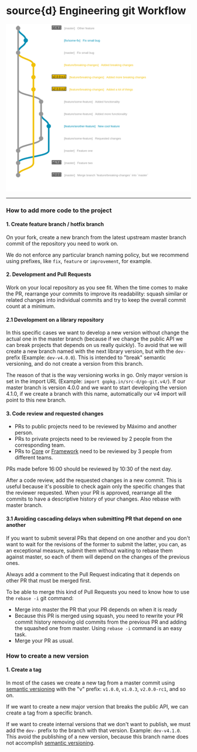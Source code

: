 # source{d} Engineering git Workflow

![Image](/dev-team/git-flow-app.png?raw=true)

----------

### How to add more code to the project

#### 1. Create feature branch / hotfix branch
On your fork, create a new branch from the latest upstream master branch
commit of the repository you need to work on.

We do not enforce any particular branch naming policy, but we recommend using prefixes, like `fix`, `feature` or `improvement`, for example.

#### 2. Development and Pull Requests
Work on your local repository as you see fit. When the time comes to make the PR, rearrange your commits to improve its readability: squash similar or related changes into individual commits and try to keep the overall commit count at a minimum.

#### 2.1 Development on a library repository
In this specific cases we want to develop a new version without change the actual one in the master branch (because if we change the public API we can break projects that depends on us really quickly). To avoid that we will create a new branch named with the next library version, but with the `dev-` prefix (Example: `dev-v4.0.0`). This is intended to "break" semantic versioning, and do not create a version from this branch.

The reason of that is the way versioning works in go. Only mayor version is set in the import URL (Example: `import gopkg.in/src-d/go-git.v4/`). If our master branch is version 4.0.0 and we want to start developing the version 4.1.0, if we create a branch with this name, automatically our v4 import will point to this new branch.

#### 3. Code review and requested changes

- PRs to public projects need to be reviewed by Máximo and another person.
- PRs to private projects need to be reviewed by 2 people from the corresponding team.
- PRs to [Core](https://github.com/src-d/core) or [Framework](https://github.com/src-d/framework) need to be reviewed by 3 people from different teams.

PRs made before 16:00 should be reviewed by 10:30 of the next day.

After a code review, add the requested changes in a new commit. This is useful
because it's possible to check again only the specific changes that the reviewer
requested. When your PR is approved, rearrange all the commits to have a descriptive history of your changes. Also rebase with master branch.

#### 3.1 Avoiding cascading delays when submitting PR that depend on one another
If you want to submit several PRs that depend on one another and you don't want to wait for the revisions of the former to submit the latter, you can, as an exceptional measure, submit them without waiting to rebase them against master, so each of them will depend on the changes of the previous ones.

Always add a comment to the Pull Request indicating that it depends on other PR
that must be merged first.

To be able to merge this kind of Pull Requests you need to know how to use the
`rebase -i` git command:

- Merge into master the PR that your PR depends on when it is ready
- Because this PR is merged using squash, you need to rewrite your PR commit
history removing old commits from the previous PR and adding the squashed one from
master. Using `rebase -i` command is an easy task.
- Merge your PR as usual.

### How to create a new version

#### 1. Create a tag
In most of the cases we create a new tag from a master commit using [semantic versioning](http://semver.org/) with the "v" prefix: `v1.0.0`, `v1.0.3`, `v2.0.0-rc1`, and so on.

If we want to create a new major version that breaks the public API, we can create a tag from a specific branch.

If we want to create internal versions that we don't want to publish, we must add the `dev-` prefix to the branch with that version. Example: `dev-v4.1.0`. This avoid the
publishing of a new version, because this branch name does not accomplish [semantic versioning](http://semver.org/).
